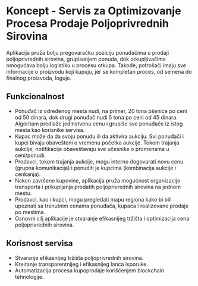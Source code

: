 # Koncept - Servis za Optimizovanje Procesa Prodaje Poljoprivrednih Sirovina

Aplikacija pruža bolju pregovaračku poziciju ponuđačima u prodaji poljoprivrednih sirovina, grupisanjem ponuda, dok otkupljivačima omogućava bolju logistiku u procesu otkupa. Takođe, potrošači imaju sve informacije o proizvodu koji kupuju, jer se kompletan proces, od semena do finalnog proizvoda, loguje.

## Funkcionalnost

- Ponuđač iz određenog mesta nudi, na primer, 20 tona pšenice po ceni od 50 dinara, dok drugi ponuđač nudi 5 tona po ceni od 45 dinara. Algoritam predlaže jedinstvenu cenu i grupiše sve ponuđače iz istog mesta kao korisnike servisa.
- Kupac može da da svoju ponudu ili da aktivira aukciju. Svi ponuđači i kupci bivaju obavešteni o vremenu početka aukcije. Tokom trajanja aukcije, notifikacije obaveštavaju sve učesnike o promenama u ceni/ponudi.
- Prodavci, tokom trajanja aukcije, mogu interno dogovarati novu cenu (grupna komunikacija) i ponuditi je kupcima (kombinacija aukcije i cenkanja).
- Nakon završene kupovine, aplikacija pruža mogućnost organizacije transporta i prikupljanja prodatih poljoprivrednih sirovina na jednom mestu.
- Prodavci, kao i kupci, mogu pregledati mapu regiona kako bi bili upoznati sa trenutnim cenama ponuđača, kupaca i realizovane prodaje po mestima.
- Osnovni cilj aplikacije je stvaranje efikasnijeg tržišta i optimizacija cena poljoprivrednih sirovina.

## Korisnost servisa

- Stvaranje efikasnijeg tržišta poljoprivrednih sirovina.
- Kreiranje transparentnijeg i efikasnijeg lanca isporuke.
- Automatizacija procesa kupoprodaje korišćenjem blockchain tehnologije.
